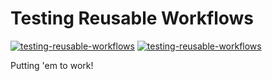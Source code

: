 # Testing Reusable Workflows
[![testing-reusable-workflows](https://github.com/n-hebert/testing-reusable-workflows/actions/workflows/basic.yml/badge.svg)](https://github.com/n-hebert/testing-reusable-workflows/actions/workflows/basic.yml) [![testing-reusable-workflows](https://github.com/n-hebert/testing-reusable-workflows/actions/workflows/complex.yml/badge.svg)](https://github.com/n-hebert/testing-reusable-workflows/actions/workflows/complex.yml)

Putting 'em to work!
